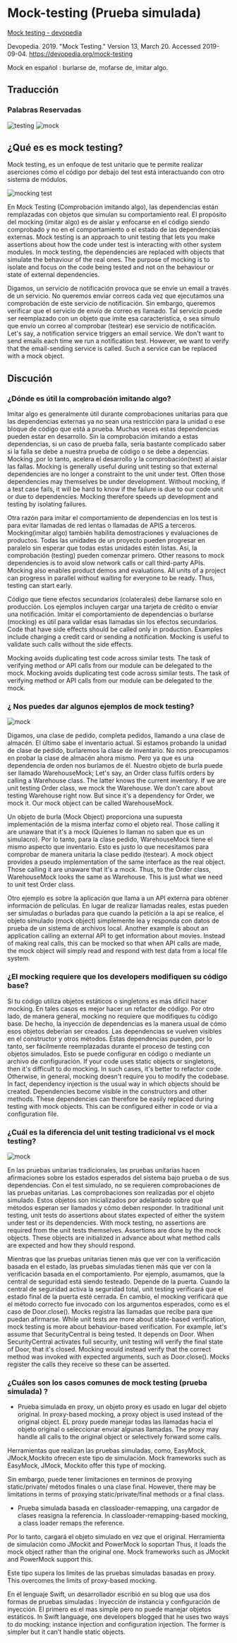 # Mock-testing (Prueba simulada)

[Mock testing - devopedia](https://devopedia.org/mock-testing)

Devopedia. 2019. "Mock Testing." Version 13, March 20. Accessed 2019-09-04. https://devopedia.org/mock-testing

Mock en español : burlarse de, mofarse de, imitar algo.

## Traducción

### Palabras Reservadas

![testing](img/testing-1.jpg)
![mock](img/mock-1.png)

## ¿Qué es es mock testing?

Mock testing, es un enfoque de test unitario que te permite realizar aserciones cómo el código por debajo del test está interactuando con otro sistema de módulos.

![mocking test](img/mock-1.jpg)

En Mock Testing (Comprobación imitando algo), las dependencias están remplazadas con objetos que simulan su comportamiento real.
El propósito del mocking (imitar algo) es de aislar y enfocarse en el código siendo comprobado y no en el comportamiento o el estado de las dependencias externas.
Mock testing is an approach to unit testing that lets you make assertions about how the code under test is interacting with other system modules. In mock testing, the dependencies are replaced with objects that simulate the behaviour of the real ones. The purpose of mocking is to isolate and focus on the code being tested and not on the behaviour or state of external dependencies.

Digamos, un servicio de notificación provoca que se envíe un email a través de un servicio. No queremos enviar correos cada vez que ejecutamos una comprobación de este servicio de notificación. Sin embargo, queremos verificar que el servicio de envío de correo es llamado. Tal servicio puede ser reemplazado con un objeto que imite esa caracteristica, o sea simulo que envío un correo al comprobar (testear) ese servicio de notificación.
Let's say, a notification service triggers an email service. We don't want to send emails each time we run a notification test. However, we want to verify that the email-sending service is called. Such a service can be replaced with a mock object.

## Discución

### ¿Dónde es útil la comprobación imitando algo?

Imitar algo es generalmente útil durante comprobaciones unitarias para que las dependencias externas ya no sean una restricción para la unidad o ese bloque de código que está a prueba.
Muchas veces estas dependencias pueden estar en desarrollo. Sin la comprobación imitando a estas dependencias, si un caso de prueba falla, sería bastante complicado saber si la falla se debe a nuestra prueba de código o se debe a depencias.
Mocking ,por lo tanto, acelera el desarrollo y la comprobación(test) al aislar las fallas.
Mocking is generally useful during unit testing so that external dependencies are no longer a constraint to the unit under test. Often those dependencies may themselves be under development. Without mocking, if a test case fails, it will be hard to know if the failure is due to our code unit or due to dependencies. Mocking therefore speeds up development and testing by isolating failures.

Otra razón para imitar el comportamiento de dependencias en los test is para evitar llamadas de red lentas o llamadas de APIS a terceros. Mocking(imitar algo) también habilita demostraciones y evaluaciones de productos.
Todas las unidades de un proyecto pueden progresar en paralelo sin esperar que todas estas unidades estén listas. Así, la comprobación (testing) pueden comenzar primero.
Other reasons to mock dependencies is to avoid slow network calls or call third-party APIs. Mocking also enables product demos and evaluations. All units of a project can progress in parallel without waiting for everyone to be ready. Thus, testing can start early.


Código que tiene efectos secundarios (colaterales) debe llamarse solo en producción. Los ejemplos incluyen cargar una tarjeta de crédito o enviar una notificación. Imitar el comportamiento de dependencias o burlarse (mocking) es útil para validar esas llamadas sin los efectos secundarios.
Code that have side effects should be called only in production. Examples include charging a credit card or sending a notification. Mocking is useful to validate such calls without the side effects.

Mocking avoids duplicating test code across similar tests. The task of verifying method or API calls from our module can be delegated to the mock.
Mocking avoids duplicating test code across similar tests. The task of verifying method or API calls from our module can be delegated to the mock.

### ¿ Nos puedes dar algunos ejemplos de mock testing?

![mock](img/mock-3.JPG)

Digamos, una clase de pedido, completa pedidos, llamando a una clase de almacén. El último sabe el inventario actual.
Si estamos probando la unidad de clase de pedido, burlaremos la clase de inventario. No nos preocupamos en probar la clase de almacén ahora mismo. Pero ya que es una dependencia de orden nos burlamos de él.
Nuestro objeto de burla puede ser llamado WarehouseMock;
Let's say, an Order class fulfils orders by calling a Warehouse class. The latter knows the current inventory. If we are unit testing Order class, we mock the Warehouse. We don't care about testing Warehouse right now. But since it's a dependency for Order, we mock it. Our mock object can be called WarehouseMock.

Un objeto de burla (Mock Object) proporciona una supuesta implementación de la misma interfaz como el objeto real.
Those calling it are unaware that it's a mock (Quienes lo llaman no saben que es un simulacro). Por lo tanto, para la clase pedido, WarehouseMock tiene el mismo aspecto que inventario. Esto es justo lo que necesitamos para comprobar de manera unitaria la clase pedido (testear).
A mock object provides a pseudo implementation of the same interface as the real object. Those calling it are unaware that it's a mock. Thus, to the Order class, WarehouseMock looks the same as Warehouse. This is just what we need to unit test Order class.

Otro ejemplo es sobre la aplicación que llama a un API externa para obtener información de películas. En lugar de realizar llamadas reales, estas pueden ser simuladas o burladas para que cuando la petición a la api se realice, el objeto simulado (mock object) simplemente lea y responda con datos de prueba de un sistema de archivos local.
Another example is about an application calling an external API to get information about movies. Instead of making real calls, this can be mocked so that when API calls are made, the mock object will simply read and respond with test data from a local file system.

### ¿El mocking requiere que los developers modifiquen su código base?

Si tu código utiliza objetos estáticos o singletons es más dificil hacer mocking. En tales casos es mejor hacer un refactor de código.
Por otro lado, de manera general, mocking no requiere que modifiques tu código base. De hecho, la inyección de dependencias es la manera usual de cómo esos objetos deberían ser creados. Las dependencias se vuelven visibles en el constructor y otros métodos. Éstas dependencias pueden, por lo tanto, ser fácilmente reemplazadas durante el proceso de testing con objetos simulados. Esto se puede configurar en código o mediante un archivo de configuración.
If your code uses static objects or singletons, then it's difficult to do mocking. In such cases, it's better to refactor code. Otherwise, in general, mocking doesn't require you to modify the codebase. In fact, dependency injection is the usual way in which objects should be created. Dependencies become visible in the constructors and other methods. These dependencies can therefore be easily replaced during testing with mock objects.  This can be configured either in code or via a configuration file.

### ¿Cuál es la diferencia del unit testing tradicional vs el mock testing?

![mock](img/mock-4.JPG)

En las pruebas unitarias tradicionales, las pruebas unitarias hacen afirmaciones sobre los estados esperados del sistema bajo prueba o de sus dependencias.
Con el test simulado, no se requieren comprobaciones de las pruebas unitarias.
Las comprobaciones son realizadas por el objeto simulado. Estos objetos son inicializados por adelantado sobre qué métodos esperan ser llamados y cómo deben responder.
In traditional unit testing, unit tests do assertions about states expected of either the system under test or its dependencies. With mock testing, no assertions are required from the unit tests themselves. Assertions are done by the mock objects. These objects are initialized in advance about what method calls are expected and how they should respond.

Mientras que las pruebas unitarias tienen más que ver con la verificación basada en el estado, las pruebas simuladas tienen más que ver con la verificación basada en el comportamiento.
Por ejemplo, asumamos, que la central de seguridad está siendo testeado. Depende de la puerta. Cuando la central de seguridad activa la seguridad total, unit testing verificará que el estado final de la puerta esté cerrada.
En cambio, el mocking verificará que el método correcto fue invocado con los argumentos esperados, como es el caso de Door.close(). Mocks registra las llamadas que recibe para que puedan afirmarse.
While unit tests are more about state-based verification, mock testing is more about behaviour-based verification. For example, let's assume that SecurityCentral is being tested. It depends on Door. When SecurityCentral activates full security, unit testing will verify the final state of Door, that it's closed. Mocking would instead verify that the correct method was invoked with expected arguments, such as Door.close(). Mocks register the calls they receive so these can be asserted.

### ¿Cuáles son los casos comunes de mock testing (prueba simulada) ?

- Prueba simulada en proxy, un objeto proxy es usado en lugar del objeto original.
In proxy-based mocking, a proxy object is used instead of the original object.
EL proxy puede manejar todas las llamadas hacia el objeto original o seleccionar enviar algunas llamadas.
The proxy may handle all calls to the original object or selectively 
forward some calls.

Herramientas que realizan las pruebas simuladas, como, EasyMock, JMock,Mockito ofrecen este tipo de simulación.
Mock frameworks such as EasyMock, JMock, Mockito offer this type of mocking.

Sin embargo, puede tener limitaciones en terminos de proxying static/private/ métodos finales o una clase final.
However, there may be limitations in terms of proxying static/private/final methods or a final class.

- Prueba simulada basada en classloader-remapping, una cargador de clases reasigna la referencia.
In classloader-remapping-based mocking, a class loader remaps the reference.

Por lo tanto, cargará el objeto simulado en vez que el original. Herramienta de simulación como JMockit and PowerMock lo soportan
Thus, it loads the mock object rather than the original one. Mock frameworks such as JMockit and PowerMock support this. 

Este tipo supera los limites de las pruebas simuladas basadas en proxy.
This overcomes the limits of proxy-based mocking.

En el lenguaje Swift, un desarrollador escribió en su blog que usa dos formas de pruebas simuladas : Inyección de instancia y configuración de inyección. El primero es el mas simple pero no puede manejar objetos estáticos.
In Swift language, one developers blogged that he uses two ways to do mocking: instance injection and configuration injection. The former is simpler but it can't handle static objects.